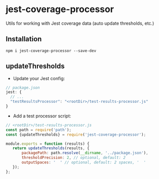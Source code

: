 # jest-coverage-processor
Utils for working with Jest coverage data (auto update thresholds, etc.)

## Installation
```shell
npm i jest-coverage-processor --save-dev
```

## updateThresholds
* Update your Jest config:

```js
// package.json
jest: {
  // ...
  "testResultsProcessor": "<rootDir>/test-results-processor.js"
}
```

* Add a test processor script:

```js
// <rootDir>/test-results-processor.js
const path = require('path');
const {updateThresholds} = require('jest-coverage-processor');

module.exports = function (results) {
   return updateThresholds(results, {
       packagePath: path.resolve(__dirname, '../package.json'),
       thresholdPrecision: 2, // optional, default: 2
       outputSpaces: '  ' // optional, default: 2 spaces, '  '
   });
};
```
